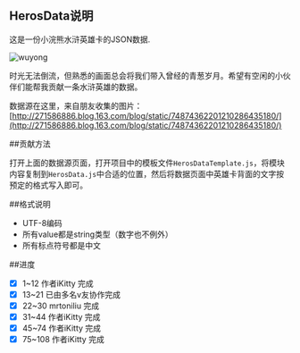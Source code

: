 ## HerosData说明

这是一份小浣熊水浒英雄卡的JSON数据.

![wuyong](http://img3.ph.126.net/BfCUZsygC99a8yh84WUEXQ==/6598070322237727093.jpg)

时光无法倒流，但熟悉的画面总会将我们带入曾经的青葱岁月。希望有空闲的小伙伴们能帮我贡献一条水浒英雄的数据。

数据源在这里，来自朋友收集的图片：
[http://271586886.blog.163.com/blog/static/74874362201210286435180/](http://271586886.blog.163.com/blog/static/74874362201210286435180/)

##贡献方法

打开上面的数据源页面，打开项目中的模板文件`HerosDataTemplate.js`，将模块内容复制到`HerosData.js`中合适的位置，然后将数据页面中英雄卡背面的文字按预定的格式写入即可。

##格式说明

- UTF-8编码
- 所有value都是string类型（数字也不例外）
- 所有标点符号都是中文

##进度

- [x] 1~12 作者iKitty 完成
- [x] 13~21 已由多名v友协作完成
- [x] 22~30 mrtoniliu 完成
- [x] 31~44 作者iKitty 完成
- [x] 45~74 作者iKitty 完成
- [x] 75~108 作者iKitty 完成
